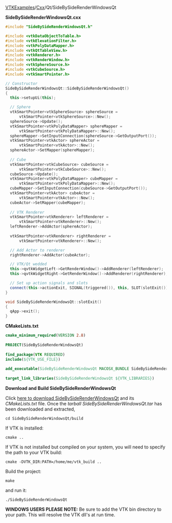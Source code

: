[VTKExamples](Home)/[Cxx](Cxx)/Qt/SideBySideRenderWindowsQt

**SideBySideRenderWindowsQt.cxx**
```c++
#include "SideBySideRenderWindowsQt.h"

#include <vtkDataObjectToTable.h>
#include <vtkElevationFilter.h>
#include <vtkPolyDataMapper.h>
#include <vtkQtTableView.h>
#include <vtkRenderer.h>
#include <vtkRenderWindow.h>
#include <vtkSphereSource.h>
#include <vtkCubeSource.h>
#include <vtkSmartPointer.h>

// Constructor
SideBySideRenderWindowsQt::SideBySideRenderWindowsQt() 
{
  this->setupUi(this);

  // Sphere
  vtkSmartPointer<vtkSphereSource> sphereSource = 
      vtkSmartPointer<vtkSphereSource>::New();
  sphereSource->Update();
  vtkSmartPointer<vtkPolyDataMapper> sphereMapper =
      vtkSmartPointer<vtkPolyDataMapper>::New();
  sphereMapper->SetInputConnection(sphereSource->GetOutputPort());
  vtkSmartPointer<vtkActor> sphereActor = 
      vtkSmartPointer<vtkActor>::New();
  sphereActor->SetMapper(sphereMapper);
  
  // Cube
  vtkSmartPointer<vtkCubeSource> cubeSource = 
      vtkSmartPointer<vtkCubeSource>::New();
  cubeSource->Update();
  vtkSmartPointer<vtkPolyDataMapper> cubeMapper =
      vtkSmartPointer<vtkPolyDataMapper>::New();
  cubeMapper->SetInputConnection(cubeSource->GetOutputPort());
  vtkSmartPointer<vtkActor> cubeActor = 
      vtkSmartPointer<vtkActor>::New();
  cubeActor->SetMapper(cubeMapper);
  
  // VTK Renderer
  vtkSmartPointer<vtkRenderer> leftRenderer = 
      vtkSmartPointer<vtkRenderer>::New();
  leftRenderer->AddActor(sphereActor);
  
  vtkSmartPointer<vtkRenderer> rightRenderer = 
      vtkSmartPointer<vtkRenderer>::New();

  // Add Actor to renderer
  rightRenderer->AddActor(cubeActor);

  // VTK/Qt wedded
  this->qvtkWidgetLeft->GetRenderWindow()->AddRenderer(leftRenderer);
  this->qvtkWidgetRight->GetRenderWindow()->AddRenderer(rightRenderer);

  // Set up action signals and slots
  connect(this->actionExit, SIGNAL(triggered()), this, SLOT(slotExit()));
}

void SideBySideRenderWindowsQt::slotExit() 
{
  qApp->exit();
}
```
**CMakeLists.txt**
```cmake
cmake_minimum_required(VERSION 2.8)
 
PROJECT(SideBySideRenderWindowsQt)
 
find_package(VTK REQUIRED)
include(${VTK_USE_FILE})
 
add_executable(SideBySideRenderWindowsQt MACOSX_BUNDLE SideBySideRenderWindowsQt.cxx)
 
target_link_libraries(SideBySideRenderWindowsQt ${VTK_LIBRARIES})
```

**Download and Build SideBySideRenderWindowsQt**

Click [here to download SideBySideRenderWindowsQt](https://github.com/lorensen/VTKWikiExamplesTarballs/raw/master/SideBySideRenderWindowsQt.tar) and its *CMakeLists.txt* file.
Once the *tarball SideBySideRenderWindowsQt.tar* has been downloaded and extracted,
```
cd SideBySideRenderWindowsQt/build 
```
If VTK is installed:
```
cmake ..
```
If VTK is not installed but compiled on your system, you will need to specify the path to your VTK build:
```
cmake -DVTK_DIR:PATH=/home/me/vtk_build ..
```
Build the project:
```
make
```
and run it:
```
./SideBySideRenderWindowsQt
```
**WINDOWS USERS PLEASE NOTE:** Be sure to add the VTK bin directory to your path. This will resolve the VTK dll's at run time.

